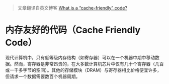 > 文章翻译自英文博客 [What is a “cache-friendly” code?
](https://stackoverflow.com/questions/16699247/what-is-a-cache-friendly-code/16699282#16699282)

#  内存友好的代码（Cache Friendly Code）

现代计算机中，只有低等级内存结构（如寄存器）可以在一个机器中期中移动数据。然而，寄存器是非常昂贵的，在大多数计算机芯片中仅有几十个寄存器（几百或一千多字节的空间）。其他的存储模块（DRAM）与寄存器相比价格便宜许多，但请求一个数据需要数百个机器周期。